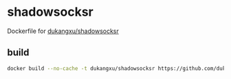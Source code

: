 # shadowsocksr

Dockerfile for [dukangxu/shadowsocksr](https://github.com/dukangxu/shadowsocksr)

## build
```bash
docker build --no-cache -t dukangxu/shadowsocksr https://github.com/dukangxu/Dockerfile.git#master:shadowsocksr
```